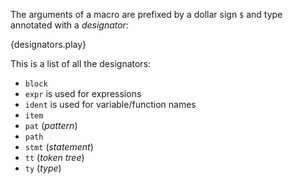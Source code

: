 The arguments of a macro are prefixed by a dollar sign `$` and type annotated
with a *designator*:

{designators.play}

This is a list of all the designators:

* `block`
* `expr` is used for expressions
* `ident` is used for variable/function names
* `item`
* `pat` (*pattern*)
* `path`
* `stmt` (*statement*)
* `tt` (*token tree*)
* `ty` (*type*)
